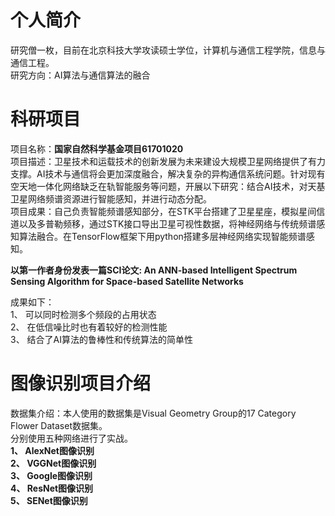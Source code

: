 # 个人简介
研究僧一枚，目前在北京科技大学攻读硕士学位，计算机与通信工程学院，信息与通信工程。   
研究方向：AI算法与通信算法的融合   
# 科研项目
项目名称：**国家自然科学基金项目61701020**   
项目描述：卫星技术和运载技术的创新发展为未来建设大规模卫星网络提供了有力支撑。AI技术与通信将会更加深度融合，解决复杂的异构通信系统问题。针对现有空天地一体化网络缺乏在轨智能服务等问题，开展以下研究：结合AI技术，对天基卫星网络频谱资源进行智能感知，并进行动态分配。  
项目成果：自己负责智能频谱感知部分，在STK平台搭建了卫星星座，模拟星间信道以及多普勒频移，通过STK接口导出卫星可视性数据，将神经网络与传统频谱感知算法融合。在TensorFlow框架下用python搭建多层神经网络实现智能频谱感知。  
  
**以第一作者身份发表一篇SCI论文: An ANN-based Intelligent Spectrum Sensing Algorithm for Space-based Satellite Networks**  

成果如下：  
1、 可以同时检测多个频段的占用状态  
2、 在低信噪比时也有着较好的检测性能  
3、 结合了AI算法的鲁棒性和传统算法的简单性  
  
# 图像识别项目介绍
数据集介绍：本人使用的数据集是Visual Geometry Group的17 Category Flower Dataset数据集。  
分别使用五种网络进行了实战。    
**1、 AlexNet图像识别**  
**2、 VGGNet图像识别**  
**3、 Google图像识别**  
**4、 ResNet图像识别**  
**5、 SENet图像识别**  
